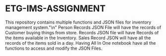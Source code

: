 # ETG-IMS-ASSIGNMENT
This repository contains multiple functions and JSON files for inventory management system."\n"
Person Records JSON File will have the records of Customer buying things from store.
Records JSON file will have Records of the items available in the Inventory.
Sales Record JSON will have all the records of the items sold in a day.
Having All In One notebook have all the functions to access and modify the JSON Files.


